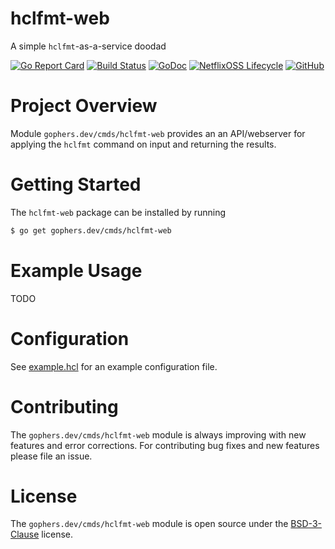 hclfmt-web
==========

A simple `hclfmt`-as-a-service doodad

[![Go Report Card](https://goreportcard.com/badge/gophers.dev/cmds/hclfmt-web)](https://goreportcard.com/report/gophers.dev/cmds/hclfmt-web)
[![Build Status](https://travis-ci.com/shoenig/hclfmt-web.svg?branch=master)](https://travis-ci.com/shoenig/hclfmt-web)
[![GoDoc](https://godoc.org/gophers.dev/cmds/hclfmt-web?status.svg)](https://godoc.org/gophers.dev/cmds/hclfmt-web)
[![NetflixOSS Lifecycle](https://img.shields.io/osslifecycle/shoenig/hclfmt-web.svg)](OSSMETADATA)
[![GitHub](https://img.shields.io/github/license/shoenig/hclfmt-web.svg)](LICENSE)

# Project Overview

Module `gophers.dev/cmds/hclfmt-web` provides an an API/webserver for applying
the `hclfmt` command on input and returning the results.

# Getting Started

The `hclfmt-web` package can be installed by running
```bash
$ go get gophers.dev/cmds/hclfmt-web
```

# Example Usage

TODO

# Configuration

See [example.hcl](hack/example.json) for an example configuration file.

# Contributing

The `gophers.dev/cmds/hclfmt-web` module is always improving with new features
and error corrections. For contributing bug fixes and new features please file an issue.

# License

The `gophers.dev/cmds/hclfmt-web` module is open source under the [BSD-3-Clause](LICENSE) license.
